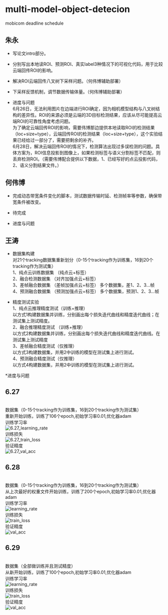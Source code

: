 # multi-model-object-detecion
mobicom deadline schedule

## 朱永
* 写论文intro部分。
* 分别写出本地读ROI、预测ROI、真实label3种情况下的可视化代码，用于比较云端回传ROI的影响。
* 解决ROI云端回传八叉树下采样问题。（何伟博辅助部署）
* 下采样反馈机制，调节数据传输体量。（何伟博辅助部署）

* 进度与问题
<br>6月26日，无法利用图片在边端进行ROI确定，因为相机模型结构与八叉树结构的差异性。ROI的来源必须是云端的3D目标检测结果，应该从尽可能提高云端ROI的可靠性角度考虑问题。
<br>为了确定云端回传ROI的影响，需要伟博那边提供本地读取ROI的检测结果（loc+size+type），云端回传ROI的检测结果（loc+size+type），这个实验结果已经给过一部分了，需要把剩余的补齐。
<br>6月28日，解决云端回传ROI的情况下，检测算法出现过多误检测的问题。具体方案为，ROI信息投影到图像上，如果检测标签与语义分割标签不匹配，则丢弃检测ROI。（需要伟博配合提供以下数据，1、已经写好的点云投影代码，2、语义分割结果文件。）

## 何伟博
* 完成动态带宽条件变化的脚本，测试数据传输时延、检测帧率等参数，确保带宽条件被改变。
* 待完成

* 进度与问题

## 王涛
* 数据集构建
<br>对21个tracking数据集重新划分（0-15个tracking作为训练集，16到20个tracking作为测试集）
<br>1、纯点云训练数据集  （纯点云+标签）
<br>2、融合检测数据集    （对齐加强点云+标签）
<br>3、差帧融合数据集    （差帧加强点云+标签）  多个数据集，差1、2、3...帧
<br>4、预测融合数据集    （预测加强点云+标签）  多个数据集，预测1、2、3...帧 

* 精度测试实验
<br>1、纯点云推理精度测试（训练+推理）
<br>以方式1构建数据集并训练，分别画出每个损失迭代曲线和精度迭代曲线；在测试集上测试精度。
<br>2、融合推理精度测试  （训练+推理）
<br>以方式2构建数据集并训练，分别画出每个损失迭代曲线和精度迭代曲线。在测试集上测试精度
<br>3、差帧融合精度测试（仅推理）
<br>以方式3构建数据集，并用2中训练的模型在测试集上进行测试。
<br>4、预测融合精度测试（仅推理）
<br>以方式4构建数据集，并用2中训练的模型在测试集上进行测试。

*进度与问题

## 6.27
<br>数据集（0-15个tracking作为训练集，16到20个tracking作为测试集）
<br>重新开始训练，训练了106个epoch,初始学习率0.01,优化器adam
<br>训练学习率
<br>![6.27_learning_rate](/image/6.27_learning_rate.png)
<br>训练损失
<br>![6.27_train_loss](/image/6.27_train_loss.png)
<br>验证精度
<br>![6.27_val_acc](/image/6.27_val_acc.png)
## 6.28
<br>数据集（0-15个tracking作为训练集，16到20个tracking作为测试集）
<br>从上次最好的权重文件开始训练，训练了200个epoch,初始学习率0.01,优化器adam
<br>训练学习率
<br>![learning_rate](/image/6.28_learning_rate.png)
<br>训练损失
<br>![train_loss](/image/6.28_train_loss.png)
<br>验证精度
<br>![val_acc](/image/6.28_val_acc.png)
## 6.29
<br>数据集（全部做训练并且测试精度）
<br>从新开始训练，训练了100个epoch,初始学习率0.01,优化器adam
<br>训练学习率
<br>![learning_rate](/image/6.29_learning_rate.png)
<br>训练损失
<br>![train_loss](/image/6.29_train_loss.png)
<br>验证精度
<br>![val_acc](/image/6.29_val_acc.jpeg)
